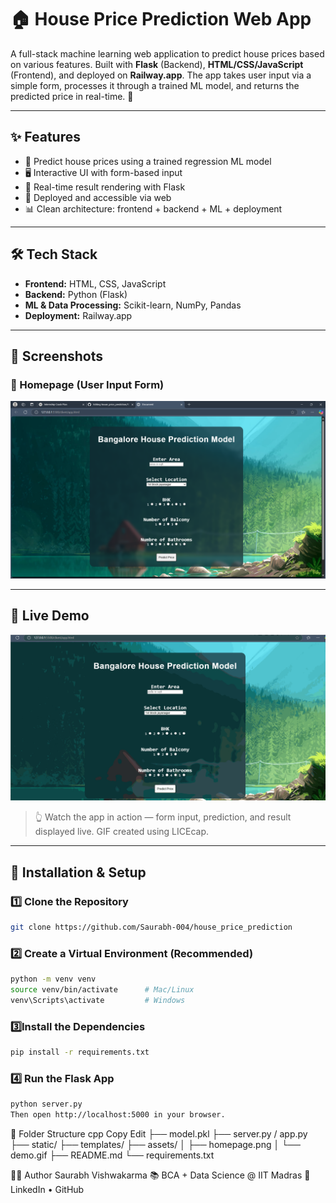 # 🏠 House Price Prediction Web App

A full-stack machine learning web application to predict house prices based on various features. Built with **Flask** (Backend), **HTML/CSS/JavaScript** (Frontend), and deployed on **Railway.app**. The app takes user input via a simple form, processes it through a trained ML model, and returns the predicted price in real-time. 🚀

---

## ✨ Features  
- 🎯 Predict house prices using a trained regression ML model  
- 🖥️ Interactive UI with form-based input  
- 🔄 Real-time result rendering with Flask  
- 📡 Deployed and accessible via web  
- 📊 Clean architecture: frontend + backend + ML + deployment

---

## 🛠 Tech Stack  
- **Frontend:** HTML, CSS, JavaScript  
- **Backend:** Python (Flask)  
- **ML & Data Processing:** Scikit-learn, NumPy, Pandas  
- **Deployment:** Railway.app  

---

## 📸 Screenshots

### 🔷 Homepage (User Input Form)  
![Homepage](assets/homepage.png)

---

## 🎥 Live Demo  
![Live Demo](assets/demo.gif)

> 👆 Watch the app in action — form input, prediction, and result displayed live. GIF created using LICEcap.

---

## 🚀 Installation & Setup  

### 1️⃣ Clone the Repository  
```bash
git clone https://github.com/Saurabh-004/house_price_prediction
```

### 2️⃣ Create a Virtual Environment (Recommended)
```bash
python -m venv venv
source venv/bin/activate      # Mac/Linux  
venv\Scripts\activate         # Windows
```

### 3️⃣Install the Dependencies
```bash
pip install -r requirements.txt
```
### 4️⃣ Run the Flask App
```bash
python server.py
Then open http://localhost:5000 in your browser.
```

📁 Folder Structure
cpp
Copy
Edit
├── model.pkl
├── server.py / app.py
├── static/
├── templates/
├── assets/
│   ├── homepage.png
│   └── demo.gif
├── README.md
└── requirements.txt

👨‍💻 Author
Saurabh Vishwakarma
📚 BCA + Data Science @ IIT Madras
🔗 LinkedIn • GitHub


